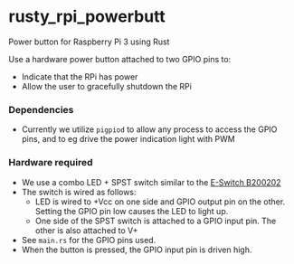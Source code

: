 # rusty_rpi_powerbutt
Power button for Raspberry Pi 3 using Rust

Use a hardware power button attached to two GPIO pins to:
- Indicate that the RPi has power
- Allow the user to gracefully shutdown the RPi

### Dependencies
- Currently we utilize `pigpiod` to allow any process to access the GPIO pins, and to eg drive the power indication light with PWM 

### Hardware required
- We use a combo LED + SPST switch similar to the [E-Switch B200202](http://spec_sheets.e-switch.com/specs/B200202.pdf)
- The switch is wired as follows:
  - LED is wired to +Vcc on one side and GPIO output pin on the other. Setting the GPIO pin low causes the LED to light up.
  - One side of the SPST switch is attached to a GPIO input pin. The other is also attached to V+ 
- See `main.rs` for the GPIO pins used.
- When the button is pressed, the GPIO input pin is driven high.

 
